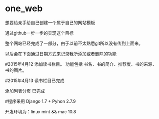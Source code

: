 # one_web
想要给亲手给自己创建一个属于自己的网站模板

通过github一步一步的实现这个目标

整个网站已经完成了一部分，由于以前不太熟悉git所以没有传到上面来。

以后会在下面通过日期方式来记录我所添加或者删除的功能

#2015年4月12
添加读书栏目。
功能包括 书名、书的简介、推荐度、书的来源、书的图片。

#2015年4月13
读书栏目已完成

添加列表分页  已完成


#程序采用
Django 1.7 + Pyhon 2.7.9

开发环境为：linux mint && mac 10.8
